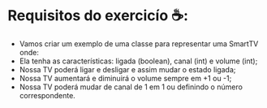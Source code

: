  # Requisitos do exercicío ☕:

* Vamos criar um exemplo de uma classe para representar uma SmartTV onde:
* Ela tenha as características: ligada (boolean), canal (int) e volume (int);
* Nossa TV poderá ligar e desligar e assim mudar o estado ligada;
* Nossa TV aumentará e diminuirá o volume sempre em +1 ou -1;
* Nossa TV poderá mudar de canal de 1 em 1 ou definindo o número correspondente.
